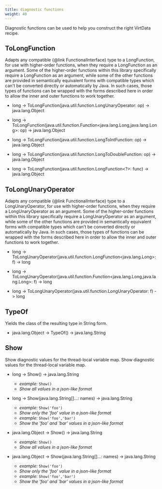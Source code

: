 ```yaml
---
title: diagnostic functions
weight: 40
---
```


Diagnostic functions can be used to help you construct the right VirtData recipe.

## ToLongFunction

Adapts any compatible {@link FunctionalInterface} type to a LongFunction, for use with higher-order functions, when they require a LongFunction as an argument. Some of the higher-order functions within this library specifically require a LongFunction as an argument, while some of the other functions are provided in semantically equivalent forms with compatible types which can't be converted directly or automatically by Java. In such cases, those types of functions can be wrapped with the forms described here in order to allow the inner and outer functions to work together.

- long -> ToLongFunction(java.util.function.LongUnaryOperator: op) -> java.lang.Object

- long -> ToLongFunction(java.util.function.Function<java.lang.Long,java.lang.Long>: op) -> java.lang.Object

- long -> ToLongFunction(java.util.function.LongToIntFunction: op) -> java.lang.Object

- long -> ToLongFunction(java.util.function.LongToDoubleFunction: op) -> java.lang.Object

- long -> ToLongFunction(java.util.function.LongFunction<?>: func) -> java.lang.Object

## ToLongUnaryOperator

Adapts any compatible {@link FunctionalInterface} type to a LongUnaryOperator, for use with higher-order functions, when they require a LongUnaryOperator as an argument. Some of the higher-order functions within this library specifically require a LongUnaryOperator as an argument, while some of the other functions are provided in semantically equivalent forms with compatible types which can't be converted directly or automatically by Java. In such cases, those types of functions can be wrapped with the forms described here in order to allow the inner and outer functions to work together.

- long -> ToLongUnaryOperator(java.util.function.LongFunction<java.lang.Long>: f) -> long

- long -> ToLongUnaryOperator(java.util.function.Function<java.lang.Long,java.lang.Long>: f) -> long

- long -> ToLongUnaryOperator(java.util.function.LongUnaryOperator: f) -> long

## TypeOf

Yields the class of the resulting type in String form.

- java.lang.Object -> TypeOf() -> java.lang.String

## Show

Show diagnostic values for the thread-local variable map. Show diagnostic values for the thread-local variable map.

- long -> Show() -> java.lang.String
  - *example:* `Show()`
  - *Show all values in a json-like format*

- long -> Show(java.lang.String[]...: names) -> java.lang.String
  - *example:* `Show('foo')`
  - *Show only the 'foo' value in a json-like format*
  - *example:* `Show('foo','bar')`
  - *Show the 'foo' and 'bar' values in a json-like format*

- java.lang.Object -> Show() -> java.lang.String
  - *example:* `Show()`
  - *Show all values in a json-like format*

- java.lang.Object -> Show(java.lang.String[]...: names) -> java.lang.String
  - *example:* `Show('foo')`
  - *Show only the 'foo' value in a json-like format*
  - *example:* `Show('foo','bar')`
  - *Show the 'foo' and 'bar' values in a json-like format*

